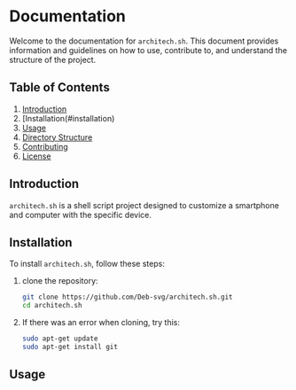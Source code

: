 # Documentation

Welcome to the documentation for `architech.sh`. This document provides information and guidelines on how to use, contribute to, and understand the structure of the project.

## Table of Contents
1. [Introduction](#introduction)
2. [Installation(#installation)
3. [Usage](#usage)
4. [Directory Structure](#directory-structure)
5. [Contributing](#contributing)
6. [License](#License)

## Introduction
`architech.sh` is a shell script project designed to customize a smartphone and computer with the specific device.

## Installation
To install `architech.sh`, follow these steps:

1. clone the repository:
   ```sh
   git clone https://github.com/Deb-svg/architech.sh.git
   cd architech.sh
   ```

2. If there was an error when cloning, try this:
   ```sh
   sudo apt-get update
   sudo apt-get install git
   ```

## Usage
